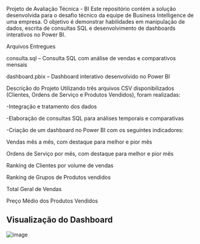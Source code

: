 Projeto de Avaliação Técnica - BI 
Este repositório contém a solução desenvolvida para o desafio técnico da equipe de Business Intelligence de uma empresa. O objetivo é demonstrar habilidades em manipulação de dados, escrita de consultas SQL e desenvolvimento de dashboards interativos no Power BI.

Arquivos Entregues

consulta.sql – Consulta SQL com análise de vendas e comparativos mensais

dashboard.pbix – Dashboard interativo desenvolvido no Power BI

Descrição do Projeto
Utilizando três arquivos CSV disponibilizados (Clientes, Ordens de Serviço e Produtos Vendidos), foram realizadas:

-Integração e tratamento dos dados

-Elaboração de consultas SQL para análises temporais e comparativas

-Criação de um dashboard no Power BI com os seguintes indicadores:

Vendas mês a mês, com destaque para melhor e pior mês

Ordens de Serviço por mês, com destaque para melhor e pior mês

Ranking de Clientes por volume de vendas

Ranking de Grupos de Produtos vendidos

Total Geral de Vendas

Preço Médio dos Produtos Vendidos

## Visualização do Dashboard
![image](https://github.com/user-attachments/assets/6e02d567-e941-4f10-871f-5cf44287c23d)
